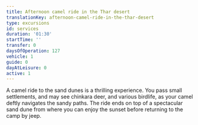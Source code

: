 ```yaml
---
title: Afternoon camel ride in the Thar desert
translationKey: afternoon-camel-ride-in-the-thar-desert
type: excursions
id: services
duration: '01:30'
startTime: ''
transfer: 0
daysOfOperation: 127
vehicle: 1
guide: 0
dayAtLeisure: 0
active: 1
---
```

A camel ride to the sand dunes is a thrilling experience. You pass small settlements, and may see chinkara deer, and various birdlife, as your camel deftly navigates the sandy paths. The ride ends on top of a spectacular sand dune from where you can enjoy the sunset before returning to the camp by jeep.